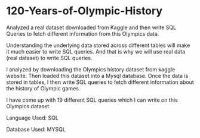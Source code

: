 # 120-Years-of-Olympic-History



Analyzed a real dataset downloaded from Kaggle and then write SQL Queries to fetch different information from this Olympics data.

Understanding the underlying data stored across different tables will make it much easier to write SQL queries.
And that is why we will use real data (real dataset) to write SQL queries.

I analyzed by downloading the Olympics history dataset from kaggle website. Then loaded this dataset into a Mysql database.
Once the data is stored in tables, I then write SQL queries to fetch different information about the history of Olympic games.

I have come up with 19 different SQL queries which I can write on this Olympics dataset.



Language Used: SQL

Database Used: MYSQL
